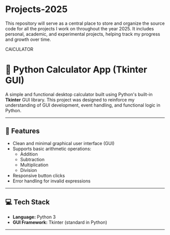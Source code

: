 # Projects-2025
This repository will serve as a central place to store and organize the source code for all the projects I work on throughout the year 2025. It includes personal, academic, and experimental projects, helping track my progress and growth over time.


CAlCULATOR
# 🧮 Python Calculator App (Tkinter GUI)

A simple and functional desktop calculator built using Python's built-in **Tkinter** GUI library. This project was designed to reinforce my understanding of GUI development, event handling, and functional logic in Python.

---

## 📌 Features

- Clean and minimal graphical user interface (GUI)
- Supports basic arithmetic operations:
  - Addition
  - Subtraction
  - Multiplication
  - Division
- Responsive button clicks
- Error handling for invalid expressions

---

## 💻 Tech Stack

- **Language:** Python 3
- **GUI Framework:** Tkinter (standard in Python)

---
